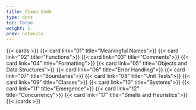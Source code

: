 ```yaml
---
title: Clean Code
type: docs
toc: false
weight: 1
prev: notes/cs
---
```


{{< cards >}}
{{< card link="01" title="Meaningful Names">}}
{{< card link="02" title="Functions">}}
{{< card link="03" title="Comments">}}
{{< card link="04" title="Formatting">}}
{{< card link="05" title="Objects and Data Structures">}}
{{< card link="06" title="Error Handling">}}
{{< card link="07" title="Boundaries">}}
{{< card link="08" title="Unit Tests">}}
{{< card link="09" title="Classes">}}
{{< card link="10" title="Systems">}}
{{< card link="11" title="Emergence">}}
{{< card link="12" title="Concurrency">}}
{{< card link="17" title="Smells and Heuristics">}}
{{< /cards >}}

